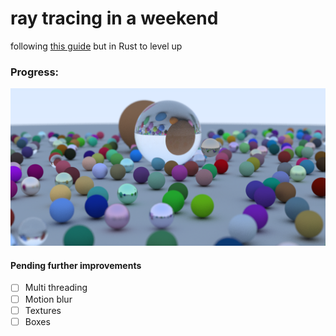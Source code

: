 # ray tracing in a weekend

following [this guide](https://raytracing.github.io/books/RayTracingInOneWeekend.html) but in Rust to level up

### Progress:

![current_progress](./outputs/test_2.png)

#### Pending further improvements
- [ ] Multi threading
- [ ] Motion blur
- [ ] Textures
- [ ] Boxes
